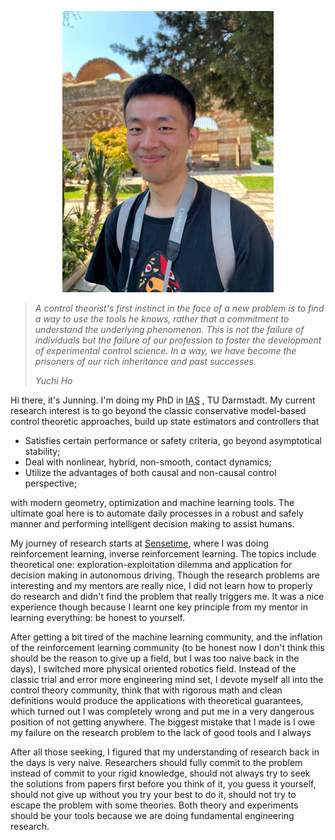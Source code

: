 <p align="center">
  <img src="./Images/junning.jpg" height="450"/>
</p>

>
>*A control theorist's first instinct in the face of a new problem is to find a way to use the tools he knows, rather that a commitment to understand the underlying phenomenon. This is not the failure of individuals but the failure of our profession to foster the development of experimental control science. In a way, we have become the prisoners of our rich inheritance and past successes.*                                                                                                                                   
>
><cite>Yuchi Ho</cite>

Hi there, it's Junning. I'm doing my PhD in [IAS](https://www.ias.informatik.tu-darmstadt.de/) , TU Darmstadt. My current research interest is to go beyond the classic conservative model-based control theoretic approaches, build up state estimators and controllers that 

- Satisfies certain performance or safety criteria, go beyond asymptotical stability;
- Deal with nonlinear, hybrid, non-smooth, contact dynamics;
- Utilize the advantages of both causal and non-causal control perspective;

with modern geometry, optimization and machine learning tools. The ultimate goal here is to automate daily processes in a robust and safely manner and performing intelligent decision making to assist humans.

My journey of research starts at [Sensetime](https://www.sensetime.com/en), where I was doing reinforcement learning, inverse reinforcement learning. The topics include theoretical one: exploration-exploitation dilemma and application for decision making in autonomous driving. Though the research problems are interesting and my mentors are really nice, I did not learn how to properly do research and didn't find the problem that really triggers me. It was a nice experience though because I learnt one key principle from my mentor in learning everything: be honest to yourself.

After getting a bit tired of the machine learning community, and the inflation of the reinforcement learning community (to be honest now I don't think this should be the reason to give up a field, but I was too naive back in the days), I switched more physical oriented robotics field. Instead of the classic trial and error more engineering mind set,  I devote myself all into the control theory community, think that with rigorous math and clean definitions would produce the applications with theoretical guarantees, which turned out I was completely wrong and put me in a very dangerous position of not getting anywhere. The biggest mistake that I made is I owe my failure on the research problem to the lack of good tools and I always 

After all those seeking, I figured that my understanding of research back in the days is very naive. Researchers should fully commit to the problem instead of commit to your rigid knowledge, should not always try to seek the solutions from papers first before you think of it, you guess it yourself, should not give up without you try your best to do it, should not try to escape the problem with some theories. Both theory and experiments should be your tools because we are doing fundamental engineering research. 





